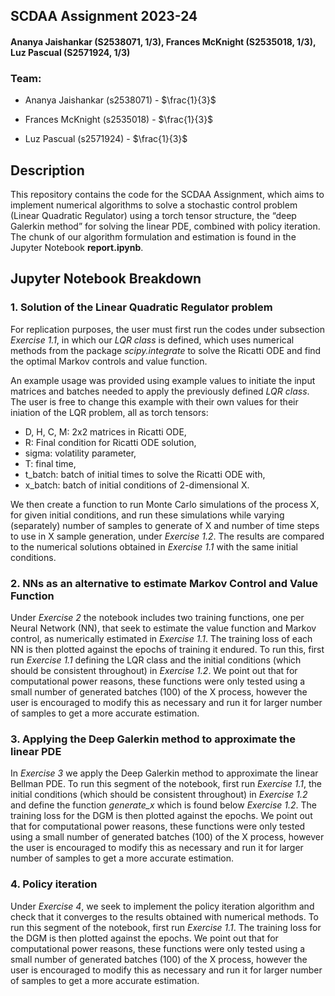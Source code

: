 ## SCDAA Assignment 2023-24
#### Ananya Jaishankar (S2538071, 1/3), Frances McKnight (S2535018, 1/3), Luz Pascual (S2571924, 1/3)

### Team:
* Ananya Jaishankar (s2538071) - $\frac{1}{3}$

* Frances McKnight (s2535018) - $\frac{1}{3}$

* Luz Pascual (s2571924) - $\frac{1}{3}$

## Description
This repository contains the code for the SCDAA Assignment, which aims to implement numerical algorithms to solve a stochastic control problem (Linear Quadratic Regulator) using a torch tensor structure, the “deep Galerkin method” for solving the linear PDE, combined with policy iteration. The chunk of our algorithm formulation and estimation is found in the Jupyter Notebook **report.ipynb**.

## Jupyter Notebook Breakdown

### 1. Solution of the Linear Quadratic Regulator problem
For replication purposes, the user must first run the codes under subsection *Exercise 1.1*, in which our *LQR class* is defined, which uses numerical methods from the package *scipy.integrate* to solve the Ricatti ODE and find the optimal Markov controls and value function.

An example usage was provided using example values to initiate the input matrices and batches needed to apply the previously defined *LQR class*. The user is free to change this example with their own values for their iniation of the LQR problem, all as torch tensors:
  - D, H, C, M: 2x2 matrices in Ricatti ODE,
  - R: Final condition for Ricatti ODE solution,
  - sigma: volatility parameter,
  - T: final time,
  - t_batch: batch of initial times to solve the Ricatti ODE with,
  - x_batch: batch of initial conditions of 2-dimensional X.

We then create a function to run Monte Carlo simulations of the process X, for given initial conditions, and run these simulations while varying (separately) number of samples to generate of X and number of time steps to use in X sample generation, under *Exercise 1.2*. The results are compared to the numerical solutions obtained in *Exercise 1.1* with the same initial conditions.

### 2. NNs as an alternative to estimate Markov Control and Value Function
Under *Exercise 2* the notebook includes two training functions, one per Neural Network (NN), that seek to estimate the value function and Markov control, as numerically estimated in *Exercise 1.1*. The training loss of each NN is then plotted against the epochs of training it endured. To run this, first run *Exercise 1.1* defining the LQR class and the initial conditions (which should be consistent throughout) in *Exercise 1.2*.
We point out that for computational power reasons, these functions were only tested using a small number of generated batches (100) of the X process, however the user is encouraged to modify this as necessary and run it for larger number of samples to get a more accurate estimation.

### 3. Applying the Deep Galerkin method to approximate the linear PDE
In *Exercise 3* we apply the Deep Galerkin method to approximate the linear Bellman PDE. To run this segment of the notebook, first run *Exercise 1.1*, the initial conditions (which should be consistent throughout) in *Exercise 1.2* and define the function *generate_x* which is found below *Exercise 1.2*.
The training loss for the DGM is then plotted against the epochs. We point out that for computational power reasons, these functions were only tested using a small number of generated batches (100) of the X process, however the user is encouraged to modify this as necessary and run it for larger number of samples to get a more accurate estimation.

### 4. Policy iteration
Under *Exercise 4*, we seek to implement the policy iteration algorithm and check that it converges to the results obtained with numerical methods. To run this segment of the notebook, first run *Exercise 1.1*.
The training loss for the DGM is then plotted against the epochs. We point out that for computational power reasons, these functions were only tested using a small number of generated batches (100) of the X process, however the user is encouraged to modify this as necessary and run it for larger number of samples to get a more accurate estimation.

